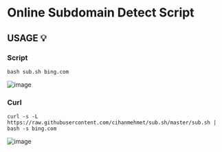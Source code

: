 # Online Subdomain Detect Script

## USAGE 💡

### Script

```bash sub.sh bing.com```

![image](https://i.ibb.co/LNGWLxv/script.png)

### Curl

```curl -s -L https://raw.githubusercontent.com/cihanmehmet/sub.sh/master/sub.sh | bash -s bing.com```

![image](https://i.ibb.co/bWzm3LH/online.png)
